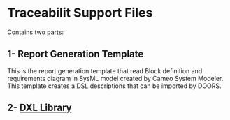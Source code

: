 # Traceabilit Support Files
Contains two parts:


## 1- Report Generation Template
This is the report generation template that read Block definition and requirements diagram in SysML model created by Cameo System Modeler. 
This template creates a DSL descriptions that can be imported by DOORS.


## 2- [DXL Library](https://github.com/andaamal/ThesisArtifacts/tree/master/Traceability/DXL%20Library%20for%20SysML%20Model)




